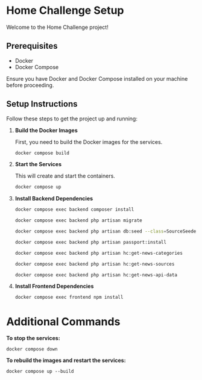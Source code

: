 # Home Challenge Setup

Welcome to the Home Challenge project!

## Prerequisites

- Docker
- Docker Compose

Ensure you have Docker and Docker Compose installed on your machine before proceeding.

## Setup Instructions

Follow these steps to get the project up and running:

1. **Build the Docker Images**

   First, you need to build the Docker images for the services.

   ```sh
   docker compose build
   ```

2. **Start the Services**
    
    This will create and start the containers.

    ```sh
    docker compose up
    ```

3. **Install Backend Dependencies**

    ```sh
    docker compose exec backend composer install

    docker compose exec backend php artisan migrate

    docker compose exec backend php artisan db:seed --class=SourceSeeder

    docker compose exec backend php artisan passport:install

    docker compose exec backend php artisan hc:get-news-categories

    docker compose exec backend php artisan hc:get-news-sources
    
    docker compose exec backend php artisan hc:get-news-api-data
    ```


4. **Install Frontend Dependencies**

    ```sh
    docker compose exec frontend npm install
    ```

# Additional Commands

   **To stop the services:**
    
    docker compose down

   **To rebuild the images and restart the services:**

    docker compose up --build

